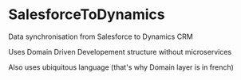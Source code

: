 # SalesforceToDynamics

Data synchronisation from Salesforce to Dynamics CRM

Uses Domain Driven Developement structure without microservices

Also uses ubiquitous language (that's why Domain layer is in french)
